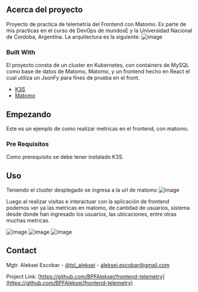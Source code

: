 <!-- ABOUT THE PROJECT -->
## Acerca del proyecto
Proyecto de practica de telemetría del Frontend con Matomo. 
Es parte de mis practicas en el curso de DevOps de mundosE y la Universidad Nacional de Cordoba, Argentina.
La arquitectura es la siguiente:
![image](https://user-images.githubusercontent.com/32690411/132074149-0ec34226-7c66-4a03-84f0-3a4509cc58a5.png)

### Built With
El proyecto consta de un cluster en Kubernetes, con containers de MySQL como base de datos de Matomo, Matomo, y un frontend hecho en React el cual utiliza un JsonFy para fines de prueba en el front.

* [K3S](https://k3s.io/)
* [Matomo](https://matomo.org/)

<!-- GETTING STARTED -->
## Empezando

Este es un ejemplo de como realizar metricas en el frontend, con matomo.

### Pre Requisitos
Como prerequisito se debe tener instalado K3S.

<!-- USAGE EXAMPLES -->
## Uso
Teniendo el cluster desplegado se ingresa a la url de matomo
![image](https://user-images.githubusercontent.com/32690411/132074643-e0d8f107-c34d-4e10-829a-1ca2bf937dbd.png)

Luego al realizar visitas e interactuar con la aplicación de frontend podemos ver ya las metricas en matomo, de cantidad de usuarios, sistema desde donde han ingresado los usuarios, las ubicaciones, entre otras muchas metricas.


![image](https://user-images.githubusercontent.com/32690411/132074697-900d74ce-07ea-4869-afdb-d89cc57fe6e0.png)
![image](https://user-images.githubusercontent.com/32690411/132074701-ebd32ee8-94f8-4af5-894b-326fc2229381.png)
![image](https://user-images.githubusercontent.com/32690411/132074721-37e17962-a77f-4617-a5b6-9cbf4bea5b55.png)

<!-- CONTACT -->
## Contact

Mgtr. Aleksei Escobar - [@tsl_aleksei](https://twitter.com/tsl_aleksei) - aleksei.escobar@gmail.com

Project Link: [https://github.com/BPFAleksei/frontend-telemetry](https://github.com/BPFAleksei/frontend-telemetry)
